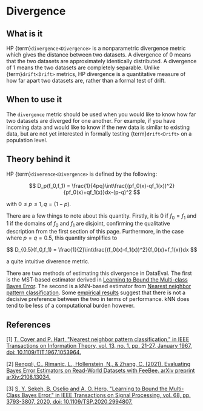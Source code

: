 # Divergence

## What is it

HP {term}`divergence<Divergence>` is a nonparametric divergence metric which
gives the distance between two datasets. A divergence of 0 means that the two
datasets are approximately identically distributed. A divergence of 1 means the
two datasets are completely separable. Unlike {term}`drift<Drift>` metrics, HP
divergence is a quantitative measure of how far apart two datasets are, rather
than a formal test of drift.

## When to use it

The `divergence` metric should be used when you would like to know how far two
datasets are diverged for one another. For example, if you have incoming data
and would like to know if the new data is similar to existing data, but are not
yet interested in formally testing {term}`drift<Drift>` on a population level.

## Theory behind it

HP {term}`diverence<Divergence>` is defined by the following:

$$
D_p(f_0,f_1) = \frac{1}{4pq}\int\frac{(pf_0(x)-qf_1(x))^2}{pf_0(x)+qf_1(x)}dx-(p-q)^2
$$

with $0\leq p\leq 1, q = (1-p)$.

There are a few things to note about this quantity. Firstly, it is $0$ if
$f_0=f_1$ and $1$ if the domains of $f_0$ and $f_1$ are disjoint, confirming
the qualitative description from the first section of this page. Furthermore,
in the case where $p=q=0.5$, this quantity simplifies to

$$
D_{0.5}(f_0,f_1) = \frac{1}{2}\int\frac{(f_0(x)-f_1(x))^2}{f_0(x)+f_1(x)}dx
$$

a quite intuitive diverence metric.

There are two methods of estimating this divergence in DataEval. The first is
the MST-based estimator derived in
[Learning to Bound the Multi-class Bayes Error][ber]. The second is a kNN-based
estimator from [Nearest neighbor pattern classification][knn]. Some
[empirical results](https://arxiv.org/abs/2108.13034) suggest that there is not
a decisive preference between the two in terms of performance. kNN does tend to
be less of a computational burden however.

## References

[1] [T. Cover and P. Hart, "Nearest neighbor pattern classification," in IEEE
Transactions on Information Theory, vol. 13, no. 1, pp. 21-27, January 1967,
doi: 10.1109/TIT.1967.1053964.](https://ieeexplore.ieee.org/document/1053964)

[2] [Renggli, C., Rimanic, L., Hollenstein, N., & Zhang, C. (2021). Evaluating
Bayes Error Estimators on Read-World Datasets with FeeBee. arXiv preprint
arXiv:2108.13034.](https://arxiv.org/abs/2108.13034)

[3] [S. Y. Sekeh, B. Oselio and A. O. Hero, "Learning to Bound the Multi-Class
Bayes Error," in IEEE Transactions on Signal Processing, vol. 68, pp.
3793-3807, 2020, doi:
10.1109/TSP.2020.2994807.](https://ieeexplore.ieee.org/document/9093984)

[ber]: https://arxiv.org/abs/1811.06419
[knn]: https://ieeexplore.ieee.org/document/1053964
